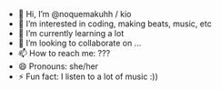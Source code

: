 - 👋 Hi, I’m @noquemakuhh / kio
- 👀 I’m interested in coding, making beats, music, etc
- 🌱 I’m currently learning a lot
- 💞️ I’m looking to collaborate on ...
- 📫 How to reach me: ???
- 😄 Pronouns: she/her
- ⚡ Fun fact: I listen to a lot of music :))

<!---
noquemakuhh/noquemakuhh is a ✨ special ✨ repository because its `README.md` (this file) appears on your GitHub profile.
You can click the Preview link to take a look at your changes.
--->
